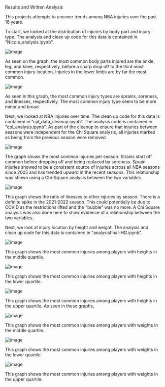 Results and Written Analysis

This projects attempts to uncover trends among NBA injuries over the past 18 years. 

To start, we looked at the distribution of injuries by body part and injury type. The analysis and clean up code for this data is contained in "Nicole_analysis.ipynb".

![image](https://github.com/anisha-kishore/Project-1/assets/154575922/93694a7f-5b67-425f-af83-aeceb9908667)

As seen on the graph, the most common body parts injured are the ankle, leg, and 
knee, respectively, before a sharp drop off to the third most common injury location. 
Injuries in the lower limbs are by far the most common.

![image](https://github.com/anisha-kishore/Project-1/assets/154575922/91874070-96c8-414d-8034-7c2291560c61)

As seen in this graph, the most common injury types are sprains, soreness, and
ilnesses, respectively. The most common injury type seem to be more minor and broad.

Next, we looked at NBA injuries over time. The clean up code for this data is contained in “cpl_data_cleanup.ipynb”. The analysis code is contained in "cpl_analysis.ipynb". As part of the cleanup to ensure that injuries between seasons were independent for the Chi Square analysis, all injuries marked as being from the previous season were removed.

![image](https://github.com/anisha-kishore/Project-1/assets/154575922/ce422464-25b0-43a2-ada1-e209c66fea55)

The graph shows the most common injuries per season. Strains start off common before dropping off and being replaced by soreness.
Sprain injuries showed to be a consistent source of injuries across all NBA seasons since 2005 and has trended upward in the recent seasons. This relationship was shown using a Chi-Square analysis between the two variables.

![image](https://github.com/anisha-kishore/Project-1/assets/154575922/5ace8d53-b4d4-4e0c-8e44-141046f2f113)

This graph shows the ratio of ilnesses to other injuries by season. There is a definite spike in the 2021-2022 season. 
This could potentially be due to COVID as the restrictions lifted and the "bubble" was no more. A Chi Square analysis was also done here to show evidence of a relationship between the two variables. 

Next, we look at injury location by height and weight. The analysis and clean up code for this data is contained in "analysisfinal-HG.ipynb".

![image](https://github.com/anisha-kishore/Project-1/assets/154575922/6aba0782-9286-4cb7-af62-b6e0955d5109)

This graph shows the most common injuries among players with heights in the middle quartile.

![image](https://github.com/anisha-kishore/Project-1/assets/154575922/c73069e2-aea2-46e3-a6ca-422fb608186d)

This graph shows the most common injuries among players with heights in the lower quartile.

![image](https://github.com/anisha-kishore/Project-1/assets/154575922/044662a3-27cb-49fd-9c9d-7dbff910d759)

This graph shows the most common injuries among players with heights in the upper quartile.
As seen in these graphs, 

![image](https://github.com/anisha-kishore/Project-1/assets/154575922/cd2b3f6e-eabc-4fed-aba3-a17e9e5ddd61)

This graph shows the most common injuries among players with weights in the middle quartile.

![image](https://github.com/anisha-kishore/Project-1/assets/154575922/89d937b4-8827-435a-b598-a7128d3f8fe3)

This graph shows the most common injuries among players with weights in the lower quartile.

![image](https://github.com/anisha-kishore/Project-1/assets/154575922/64a17535-d36d-42de-9070-3c731e4a5e6a)

This graph shows the most common injuries among players with weights in the upper quartile.

